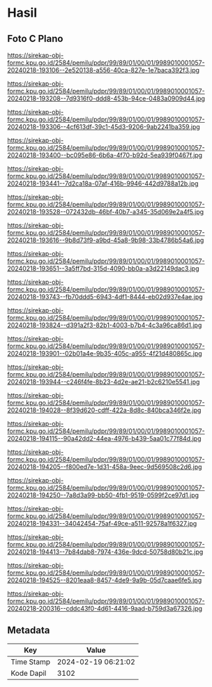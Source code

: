 # Hasil

## Foto C Plano

https://sirekap-obj-formc.kpu.go.id/2584/pemilu/pdpr/99/89/01/00/01/9989010001057-20240218-193106--2e520138-a556-40ca-827e-1e7baca392f3.jpg

https://sirekap-obj-formc.kpu.go.id/2584/pemilu/pdpr/99/89/01/00/01/9989010001057-20240218-193208--7d9316f0-ddd8-453b-94ce-0483a0909d44.jpg

https://sirekap-obj-formc.kpu.go.id/2584/pemilu/pdpr/99/89/01/00/01/9989010001057-20240218-193306--4cf613df-39c1-45d3-9206-9ab2241ba359.jpg

https://sirekap-obj-formc.kpu.go.id/2584/pemilu/pdpr/99/89/01/00/01/9989010001057-20240218-193400--bc095e86-6b6a-4f70-b92d-5ea939f0467f.jpg

https://sirekap-obj-formc.kpu.go.id/2584/pemilu/pdpr/99/89/01/00/01/9989010001057-20240218-193441--7d2ca18a-07af-416b-9946-442d9788a12b.jpg

https://sirekap-obj-formc.kpu.go.id/2584/pemilu/pdpr/99/89/01/00/01/9989010001057-20240218-193528--072432db-46bf-40b7-a345-35d069e2a4f5.jpg

https://sirekap-obj-formc.kpu.go.id/2584/pemilu/pdpr/99/89/01/00/01/9989010001057-20240218-193616--9b8d73f9-a9bd-45a8-9b98-33b4786b54a6.jpg

https://sirekap-obj-formc.kpu.go.id/2584/pemilu/pdpr/99/89/01/00/01/9989010001057-20240218-193651--3a5ff7bd-315d-4090-bb0a-a3d22149dac3.jpg

https://sirekap-obj-formc.kpu.go.id/2584/pemilu/pdpr/99/89/01/00/01/9989010001057-20240218-193743--fb70ddd5-6943-4df1-8444-eb02d937e4ae.jpg

https://sirekap-obj-formc.kpu.go.id/2584/pemilu/pdpr/99/89/01/00/01/9989010001057-20240218-193824--d391a2f3-82b1-4003-b7b4-4c3a96ca86d1.jpg

https://sirekap-obj-formc.kpu.go.id/2584/pemilu/pdpr/99/89/01/00/01/9989010001057-20240218-193901--02b01a4e-9b35-405c-a955-4f21d480865c.jpg

https://sirekap-obj-formc.kpu.go.id/2584/pemilu/pdpr/99/89/01/00/01/9989010001057-20240218-193944--c246f4fe-8b23-4d2e-ae21-b2c6210e5541.jpg

https://sirekap-obj-formc.kpu.go.id/2584/pemilu/pdpr/99/89/01/00/01/9989010001057-20240218-194028--8f39d620-cdff-422a-8d8c-840bca346f2e.jpg

https://sirekap-obj-formc.kpu.go.id/2584/pemilu/pdpr/99/89/01/00/01/9989010001057-20240218-194115--90a42dd2-44ea-4976-b439-5aa01c77f84d.jpg

https://sirekap-obj-formc.kpu.go.id/2584/pemilu/pdpr/99/89/01/00/01/9989010001057-20240218-194205--f800ed7e-1d31-458a-9eec-9d569508c2d6.jpg

https://sirekap-obj-formc.kpu.go.id/2584/pemilu/pdpr/99/89/01/00/01/9989010001057-20240218-194250--7a8d3a99-bb50-4fb1-9519-0599f2ce97d1.jpg

https://sirekap-obj-formc.kpu.go.id/2584/pemilu/pdpr/99/89/01/00/01/9989010001057-20240218-194331--34042454-75af-49ce-a511-92578a1f6327.jpg

https://sirekap-obj-formc.kpu.go.id/2584/pemilu/pdpr/99/89/01/00/01/9989010001057-20240218-194413--7b84dab8-7974-436e-9dcd-50758d80b21c.jpg

https://sirekap-obj-formc.kpu.go.id/2584/pemilu/pdpr/99/89/01/00/01/9989010001057-20240218-194525--8201eaa8-8457-4de9-9a9b-05d7caae6fe5.jpg

https://sirekap-obj-formc.kpu.go.id/2584/pemilu/pdpr/99/89/01/00/01/9989010001057-20240218-200316--cddc43f0-4d61-4416-9aad-b759d3a67326.jpg


## Metadata

| Key        | Value               |
| ---------- | ------------------- |
| Time Stamp | 2024-02-19 06:21:02 |
| Kode Dapil | 3102                |



